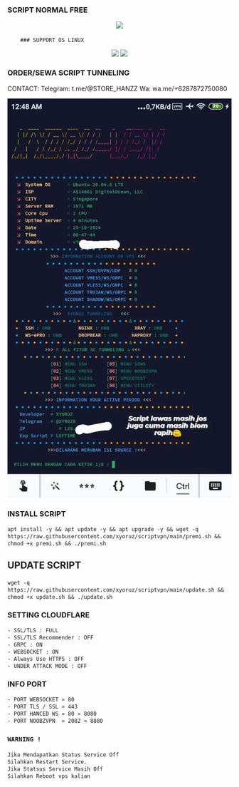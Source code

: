 ### SCRIPT NORMAL FREE

<p align="center">
<img src="https://readme-typing-svg.herokuapp.com?color=%2336BCF7&center=true&vCenter=true&lines=S+C+R+I+P+T+ㅤBYㅤ+XYRVPN+S+T+O+R+E" />
</p>

        ### SUPPORT OS LINUX
<p align="center"><img src="https://img.shields.io/static/v1?style=for-the-badge&logo=debian&label=Debian%2010&message=Buster&color=purple">  <img src="https://img.shields.io/static/v1?style=for-the-badge&logo=ubuntu&label=Ubuntu%2020&message=Lts&color=red">
</p>


### ORDER/SEWA SCRIPT TUNNELING
CONTACT:
Telegram: t.me/@STORE_HANZZ
Wa: wa.me/+6287872750080

![This is an image](https://raw.githubusercontent.com/xyoruz/scriptvpn/refs/heads/main/IMG_20241025_005540_953.jpg)

### INSTALL SCRIPT 
```
apt install -y && apt update -y && apt upgrade -y && wget -q https://raw.githubusercontent.com/xyoruz/scriptvpn/main/premi.sh && chmod +x premi.sh && ./premi.sh
```

## UPDATE SCRIPT
```
wget -q https://raw.githubusercontent.com/xyoruz/scriptvpn/main/update.sh && chmod +x update.sh && ./update.sh
```

### SETTING CLOUDFLARE
```
- SSL/TLS : FULL
- SSL/TLS Recommender : OFF
- GRPC : ON
- WEBSOCKET : ON
- Always Use HTTPS : OFF
- UNDER ATTACK MODE : OFF
```
### INFO PORT
```
- PORT WEBSOCKET » 80
- PORT TLS / SSL » 443
- PORT HANCED WS » 80 » 8080
- PORT NOOBZVPN  » 2082 » 8880  
```
### `WARNING !`
```
Jika Mendapatkan Status Service Off
Silahkan Restart Service.
Jika Statsus Service Masih Off
Silahkan Reboot vps kalian
```
